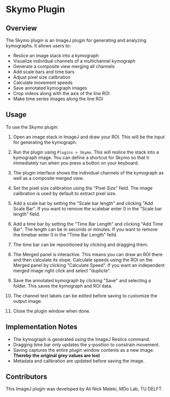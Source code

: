 # Skymo Plugin

## Overview

The Skymo plugin is an ImageJ plugin for generating and analyzing kymographs. It allows users to:

- Reslice an image stack into a kymograph
- Visualize individual channels of a multichannel kymograph
- Generate a composite view merging all channels  
- Add scale bars and time bars
- Adjust pixel size calibration
- Calculate movement speeds
- Save annotated kymograph images
- Crop videos along with the axis of the line ROI
- Make time series images along the line ROI

## Usage

To use the Skymo plugin:

1. Open an image stack in ImageJ and draw your ROI. This will be the input for generating the kymograph.

2. Run the plugin using `Plugins > Skymo`. This will reslice the stack into a kymograph image. You can define a shortcut for Skymo so that it immediately run when you press a button on your keyboard.  

3. The plugin interface shows the individual channels of the kymograph as well as a composite merged view.

4. Set the pixel size calibration using the "Pixel Size" field. The image calibration is used by default to extract pixel size.

5. Add a scale bar by setting the "Scale bar length" and clicking "Add Scale Bar". If you want to remove the scalebar enter 0 in the "Scale bar length" field.

6. Add a time bar by setting the "Time Bar Length" and clicking "Add Time Bar". The length can be in seconds or minutes. If you want to remove the timebar enter 0 in the "Time Bar Length" feild.

7. The time bar can be repositioned by clicking and dragging them.

8. The Merged panel is interactive. This means you can draw an ROI there and then calculate its slope. Calculate speeds using the ROI on the Merged panel by clicking "Calculate Speed". If you want an independent merged image right click and select "duplicte".  

9. Save the annotated kymograph by clicking "Save" and selecting a folder. This saves the kymograph and ROI data.

10. The channel text labels can be edited before saving to customize the output image.

11. Close the plugin window when done.

## Implementation Notes

- The kymograph is generated using the ImageJ Reslice command.
- Dragging time bar only updates the y-position to constrain movement. 
- Saving captures the entire plugin window contents as a new image. **Thereby the original grey values are lost**
- Metadata and calibration are updated before saving the image.

## Contributors

This ImageJ plugin was developed by Ali Nick Maleki, MDo Lab, TU DELFT.
